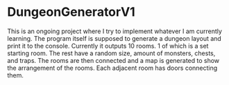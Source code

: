 # DungeonGeneratorV1

This is an ongoing project where I try to implement whatever I am currently learning.
The program itself is supposed to generate a dungeon layout and print it to the console.
Currently it outputs 10 rooms. 1 of which is a set starting room. The rest have a random size, amount of monsters, chests, and traps.
The rooms are then connected and a map is generated to show the arrangement of the rooms. Each adjacent room has doors connecting them.

